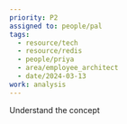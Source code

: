 ```yaml
---
priority: P2
assigned to: people/pal
tags:
  - resource/tech
  - resource/redis
  - people/priya
  - area/employee_architect
  - date/2024-03-13
work: analysis
---
```


Understand the concept